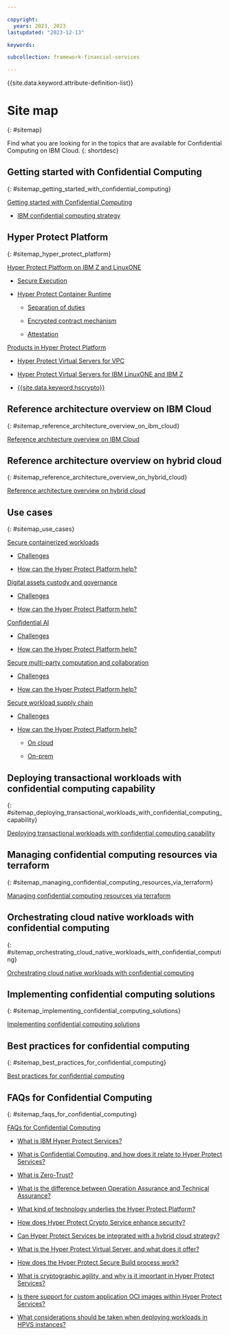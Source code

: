 ```yaml
---

copyright:
  years: 2023, 2023
lastupdated: "2023-12-13"

keywords: 

subcollection: framework-financial-services

---
```


{{site.data.keyword.attribute-definition-list}}


# Site map
{: #sitemap}

Find what you are looking for in the topics that are available for Confidential Computing on IBM Cloud.
{: shortdesc}






## Getting started with Confidential Computing
{: #sitemap_getting_started_with_confidential_computing}


[Getting started with Confidential Computing](/docs/confidential-computing?topic=confidential-computing-about#about)

* [IBM confidential computing strategy](/docs/confidential-computing?topic=confidential-computing-about#cc-ibm)


## Hyper Protect Platform
{: #sitemap_hyper_protect_platform}


[Hyper Protect Platform on IBM Z and LinuxONE](/docs/confidential-computing?topic=confidential-computing-hyper-protect-overview#hyper-protect-overview)

* [Secure Execution](/docs/confidential-computing?topic=confidential-computing-hyper-protect-overview#feature-se)

* [Hyper Protect Container Runtime](/docs/confidential-computing?topic=confidential-computing-hyper-protect-overview#feature-hpcr)

    * [Separation of duties](/docs/confidential-computing?topic=confidential-computing-hyper-protect-overview#feature-duty-separation)

    * [Encrypted contract mechanism](/docs/confidential-computing?topic=confidential-computing-hyper-protect-overview#feature-contract)

    * [Attestation](/docs/confidential-computing?topic=confidential-computing-hyper-protect-overview#feature-attestation)

[Products in Hyper Protect Platform](/docs/confidential-computing?topic=confidential-computing-hyper-protect-products#hyper-protect-products)

* [Hyper Protect Virtual Servers for VPC](/docs/confidential-computing?topic=confidential-computing-hyper-protect-products#hpvs-cloud)

* [Hyper Protect Virtual Servers for IBM LinuxONE and IBM Z](/docs/confidential-computing?topic=confidential-computing-hyper-protect-products#hpvs-on-prem)

* [{{site.data.keyword.hscrypto}}](/docs/confidential-computing?topic=confidential-computing-hyper-protect-products#hpcs)


## Reference architecture overview on IBM Cloud
{: #sitemap_reference_architecture_overview_on_ibm_cloud}


[Reference architecture overview on IBM Cloud](/docs/confidential-computing?topic=confidential-computing-public-cloud#public-cloud)


## Reference architecture overview on hybrid cloud
{: #sitemap_reference_architecture_overview_on_hybrid_cloud}


[Reference architecture overview on hybrid cloud](/docs/confidential-computing?topic=confidential-computing-hybrid-cloud#hybrid-cloud)


## Use cases
{: #sitemap_use_cases}


[Secure containerized workloads](/docs/confidential-computing?topic=confidential-computing-scp#scp)

* [Challenges](/docs/confidential-computing?topic=confidential-computing-scp#scp-challenge)

* [How can the Hyper Protect Platform help?](/docs/confidential-computing?topic=confidential-computing-scp#scp-hp)

[Digital assets custody and governance](/docs/confidential-computing?topic=confidential-computing-digital-assets#digital-assets)

* [Challenges](/docs/confidential-computing?topic=confidential-computing-digital-assets#da-challenge)

* [How can the Hyper Protect Platform help?](/docs/confidential-computing?topic=confidential-computing-digital-assets#da-hp)

[Confidential AI](/docs/confidential-computing?topic=confidential-computing-conf-ai#conf-ai)

* [Challenges](/docs/confidential-computing?topic=confidential-computing-conf-ai#conf-ai-challenge)

* [How can the Hyper Protect Platform help?](/docs/confidential-computing?topic=confidential-computing-conf-ai#conf-ai-hp)

[Secure multi-party computation and collaboration](/docs/confidential-computing?topic=confidential-computing-smpc#smpc)

* [Challenges](/docs/confidential-computing?topic=confidential-computing-smpc#smpc-challenge)

* [How can the Hyper Protect Platform help?](/docs/confidential-computing?topic=confidential-computing-smpc#smpc-hp)

[Secure workload supply chain](/docs/confidential-computing?topic=confidential-computing-devsecops#devsecops)

* [Challenges](/docs/confidential-computing?topic=confidential-computing-devsecops#devsecops-challenge)

* [How can the Hyper Protect Platform help?](/docs/confidential-computing?topic=confidential-computing-devsecops#devsecops-hp)

    * [On cloud](/docs/confidential-computing?topic=confidential-computing-devsecops#devsecops-hp-on-cloud)

    * [On-prem](/docs/confidential-computing?topic=confidential-computing-devsecops#devsecops-hp-on-prem)


## Deploying transactional workloads with confidential computing capability
{: #sitemap_deploying_transactional_workloads_with_confidential_computing_capability}


[Deploying transactional workloads with confidential computing capability](/docs/confidential-computing?topic=confidential-computing-deploy-workload#deploy-workload)


## Managing confidential computing resources via terraform
{: #sitemap_managing_confidential_computing_resources_via_terraform}


[Managing confidential computing resources via terraform](/docs/confidential-computing?topic=confidential-computing-manage-terraform#manage-terraform)


## Orchestrating cloud native workloads with confidential computing
{: #sitemap_orchestrating_cloud_native_workloads_with_confidential_computing}


[Orchestrating cloud native workloads with confidential computing](/docs/confidential-computing?topic=confidential-computing-orchestrate-workload#orchestrate-workload)


## Implementing confidential computing solutions
{: #sitemap_implementing_confidential_computing_solutions}


[Implementing confidential computing solutions](/docs/confidential-computing?topic=confidential-computing-implement-cc#implement-cc)


## Best practices for confidential computing
{: #sitemap_best_practices_for_confidential_computing}


[Best practices for confidential computing](/docs/confidential-computing?topic=confidential-computing-best-practices#best-practices)


## FAQs for Confidential Computing
{: #sitemap_faqs_for_confidential_computing}


[FAQs for Confidential Computing](/docs/confidential-computing?topic=confidential-computing-faqs-cc#faqs-cc)

* [What is IBM Hyper Protect Services?](/docs/confidential-computing?topic=confidential-computing-faqs-cc#faqs-cc-hps)

* [What is Confidential Computing, and how does it relate to Hyper Protect Services?](/docs/confidential-computing?topic=confidential-computing-faqs-cc#faqs-cc-hps)

* [What is Zero-Trust?](/docs/confidential-computing?topic=confidential-computing-faqs-cc#faqs-cc-zero-trust)

* [What is the difference between Operation Assurance and Technical Assurance?](/docs/confidential-computing?topic=confidential-computing-faqs-cc#faqs-cc-operation-technical)

* [What kind of technology underlies the Hyper Protect Platform?](/docs/confidential-computing?topic=confidential-computing-faqs-cc#faqs-tech)

* [How does Hyper Protect Crypto Service enhance security?](/docs/confidential-computing?topic=confidential-computing-faqs-cc#faqs-hpcs)

* [Can Hyper Protect Services be integrated with a hybrid cloud strategy?](/docs/confidential-computing?topic=confidential-computing-faqs-cc#faqs-hb)

* [What is the Hyper Protect Virtual Server, and what does it offer?](/docs/confidential-computing?topic=confidential-computing-faqs-cc#faq-hpvs)

* [How does the Hyper Protect Secure Build process work?](/docs/confidential-computing?topic=confidential-computing-faqs-cc#faqs-hpsb)

* [What is cryptographic agility, and why is it important in Hyper Protect Services?](/docs/confidential-computing?topic=confidential-computing-faqs-cc#faqs-ca)

* [Is there support for custom application OCI images within Hyper Protect Services?](/docs/confidential-computing?topic=confidential-computing-faqs-cc#faqs-oci)

* [What considerations should be taken when deploying workloads in HPVS instances?](/docs/confidential-computing?topic=confidential-computing-faqs-cc#faqs-consider)

